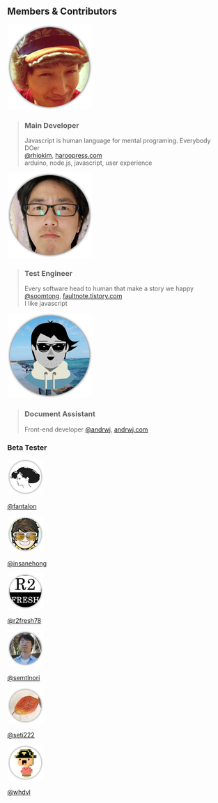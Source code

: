 ## Members & Contributors

![](assets/images/member/rhiokim.png)
> ### Main Developer
> Javascript is human language for mental programing. Everybody DOer  
> <a href="http://twitter.com/rhiokim" target="_blank">@rhiokim</a>, <a href="http://haroopress.com" target="_blank">haroopress.com</a>  
> arduino, node.js, javascript, user experience

![](assets/images/member/soomtong.png)
> ### Test Engineer
> Every software head to human that make a story we happy  
> <a href="http://twitter.com/soomtong" target="_blank">@soomtong</a>, <a href="http://faultnote.tistory.com" target="_blank">faultnote.tistory.com</a>  
> I like javascript 

![](assets/images/member/andrwj.png)
> ### Document Assistant
> Front-end developer
> <a href="http://twitter.com/andrwj" target="_blank">@andrwj</a>, <a href="http://andrwj.com" target="_blank">andrwj.com</a>  

### Beta Tester

<div class="row demo-tiles">
  <div class="span2 text-center">
    <img src="assets/images/member/fantalon.png" class="img-rounded">
    <p>
      <a href="http://twitter.com/fantalon" target="_blank">@fantalon</a>
    </p>
  </div>
  <div class="span2 text-center">
    <img src="assets/images/member/insanehong.png" class="img-rounded">
    <p>
      <a href="http://twitter.com/insanehong" target="_blank">@insanehong</a>
    </p>
  </div>
  <div class="span2 text-center">
    <img src="assets/images/member/r2fresh78.png" class="img-rounded">
    <p>
      <a href="http://twitter.com/r2fresh" target="_blank">@r2fresh78</a>
    </p>
  </div>
  <div class="span2 text-center">
    <img src="assets/images/member/semtlnori.png" class="img-rounded">
    <p>
      <a href="http://twitter.com/semtlnori" target="_blank">@semtlnori</a>
    </p>
  </div>
  <div class="span2 text-center">
    <img src="assets/images/member/seti222.png" class="img-rounded">
    <p>
      <a href="http://twitter.com/seti222" target="_blank">@seti222</a>
    </p>
  </div>
  <div class="span2 text-center">
    <img src="assets/images/member/whdvl.png" class="img-rounded">
    <p>
      <a href="http://twitter.com/whdvl" target="_blank">@whdvl</a></p>
  </div>
</div>
